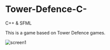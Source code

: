 # Tower-Defence-C-

C++ & SFML

This is a game based on Tower Defence games.

![screen1](hhttps://i.imgur.com/7z7XhUo.png)


